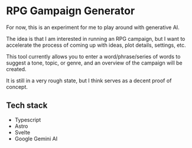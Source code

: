 # RPG Gampaign Generator

For now, this is an experiment for me to play around with generative AI.

The idea is that I am interested in running an RPG campaign, but I want to accelerate the process of coming up with ideas, plot details, settings, etc.

This tool currently allows you to enter a word/phrase/series of words to suggest a tone, topic, or genre, and an overview of the campaign will be created.

It is still in a very rough state, but I think serves as a decent proof of concept.

## Tech stack

- Typescript
- Astro
- Svelte
- Google Gemini AI
